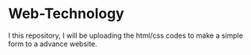 # Web-Technology

I this repository, I will be uploading the html/css codes to make a simple form to a advance website.
